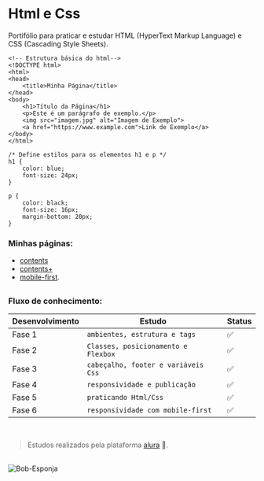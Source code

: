 # Html e Css

Portifólio para praticar e estudar HTML (HyperText Markup Language) e CSS (Cascading Style Sheets).

```
<!-- Estrutura básica do html-->
<!DOCTYPE html>
<html>
<head>
    <title>Minha Página</title>
</head>
<body>
    <h1>Título da Página</h1>
    <p>Este é um parágrafo de exemplo.</p>
    <img src="imagem.jpg" alt="Imagem de Exemplo">
    <a href="https://www.example.com">Link de Exemplo</a>
</body>
</html>
```

```
/* Define estilos para os elementos h1 e p */
h1 {
    color: blue;
    font-size: 24px;
}

p {
    color: black;
    font-size: 16px;
    margin-bottom: 20px;
}
```
    
<h3>Minhas páginas: </h3>

- [contents](https://html-css-wheat.vercel.app/)
- [contents+](https://html-css-plus.vercel.app/)
- [mobile-first](https://html-css-mobile-first-iota.vercel.app/).
    
##

### Fluxo de conhecimento:

| Desenvolvimento | Estudo | Status |
|-----------------|--------| -------- |
|   Fase 1  | `ambientes, estrutura e tags` |✅|
|   Fase 2  | `Classes, posicionamento e Flexbox` |✅|
|   Fase 3 | `cabeçalho, footer e variáveis Css` |✅|
|   Fase 4 | `responsividade e publicação` | ✅|
|   Fase 5  | `praticando Html/Css` |✅|
|   Fase 6  | `responsividade com mobile-first` |✅|

<br>

>Estudos realizados pela plataforma [alura](https://cursos.alura.com.br) 🤖.

<br>


<img src="https://github.com/Goestoso/HtmlCss/assets/132786474/35331863-d922-4fe4-9fb0-7f721827fa13" alt="Bob-Esponja" style="width: auto; height: auto;">

